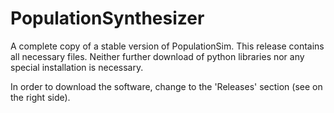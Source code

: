 # PopulationSynthesizer
A complete copy of a stable version of PopulationSim. This release contains all necessary files. Neither further download of python libraries nor any special installation is necessary.

In order to download the software, change to the 'Releases' section (see on the right side).
